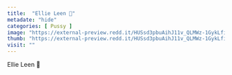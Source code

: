 ```yaml
---
title:  "Ellie Leen 🍑"
metadate: "hide"
categories: [ Pussy ]
image: "https://external-preview.redd.it/HUSsd3pbuAihJ11v_QLMWz-1GykLfizaGJ2ySaRA46Q.jpg?auto=webp&s=70058fba726e84029a07de94aef77a601e3f6cc0"
thumb: "https://external-preview.redd.it/HUSsd3pbuAihJ11v_QLMWz-1GykLfizaGJ2ySaRA46Q.jpg?width=1080&crop=smart&auto=webp&s=69e5398417171144d44d66f035fe76a807275c06"
visit: ""
---
```

Ellie Leen 🍑
